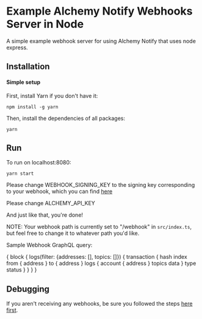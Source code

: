 # Example Alchemy Notify Webhooks Server in Node

A simple example webhook server for using Alchemy Notify that uses node express.

## Installation

#### Simple setup

First, install Yarn if you don't have it:

```
npm install -g yarn
```

Then, install the dependencies of all packages:

```
yarn
```

## Run

To run on localhost:8080:

```
yarn start
```

Please change WEBHOOK_SIGNING_KEY to the signing key corresponding to your webhook, which you can find [here](https://docs.alchemy.com/alchemy/enhanced-apis/notify-api/using-notify#1.-find-your-signing-key)

Please change ALCHEMY_API_KEY

And just like that, you're done!

NOTE: Your webhook path is currently set to "/webhook" in `src/index.ts`, but feel free to change it to whatever path you'd like.

Sample Webhook GraphQL query:

{
    block {
      logs(filter: {addresses: [], topics: []}) {
        transaction {
          hash
          index
          from {
            address
          }
          to {
            address
          }
          logs {
            account {
              address
            }
            topics
            data
          }
          type
          status
        }
      }
    }
  }

## Debugging

If you aren't receiving any webhooks, be sure you followed the steps [here first](https://github.com/alchemyplatform/#readme).
